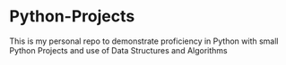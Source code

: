 # Python-Projects
This is my personal repo to demonstrate proficiency in Python with small Python Projects and use of Data Structures and Algorithms
